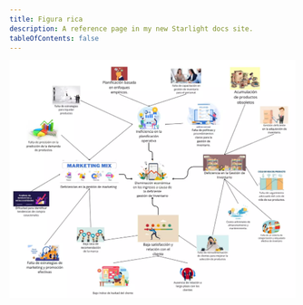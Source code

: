 ```yaml
---
title: Figura rica
description: A reference page in my new Starlight docs site.
tableOfContents: false
---
```


![arbol de objetivos](../../../assets/figura-rica.webp)
